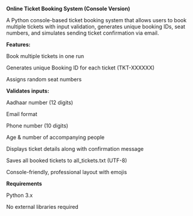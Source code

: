 **Online Ticket Booking System (Console Version)**

A Python console-based ticket booking system that allows users to book multiple tickets with input validation, generates unique booking IDs, seat numbers, and simulates sending ticket confirmation via email.

**Features:**

Book multiple tickets in one run

Generates unique Booking ID for each ticket (TKT-XXXXXX)

Assigns random seat numbers

**Validates inputs:**

Aadhaar number (12 digits)

Email format

Phone number (10 digits)

Age & number of accompanying people

Displays ticket details along with confirmation message

Saves all booked tickets to all_tickets.txt (UTF-8)

Console-friendly, professional layout with emojis

**Requirements**

Python 3.x

No external libraries required
